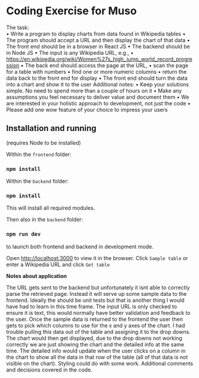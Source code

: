 
# Coding Exercise for Muso

The task:  
•	Write a program to display charts from data found in Wikipedia tables
•	The program should accept a URL and then display the chart of that data
•	The front end should be in a browser in React JS
•	The backend should be in Node JS 
•	The input is any Wikipedia URL, e.g.,
•	https://en.wikipedia.org/wiki/Women%27s_high_jump_world_record_progression
•	The back end should access the page at the URL, 
•	scan the page for a table with numbers
•	find one or more numeric columns
•	return the data back to the front end for display
•	The front end should turn the data into a chart and show it to the user
Additional notes:
•	Keep your solutions simple. No need to spend more than a couple of hours on it
•	Make any assumptions you feel necessary to deliver value and document them
•	We are interested in your holistic approach to development, not just the code
•	Please add one wow feature of your choice to impress your users



## Installation and running
(requires Node to be installed)

Within the `frontend` folder:
### `npm install` 

Within the `backend` folder:
### `npm install` 

This will install all required modules.

Then also in the `backend` folder:
### `npm run dev` 

to launch both frontend and backend in development mode.


Open [http://localhost:3000](http://localhost:3000) to view it in the browser.
Click `Sample table` or enter a Wikipedia URL and click `Get table`


**Notes about application**

The URL gets sent to the backend but unfortunately it isnt able to correctly parse the retrieved page. Instead it will serve up some sample data to the frontend.
Ideally the should be unit tests but that is another thing I would have had to learn in this time frame.
The input URL is only checked to ensure it is text, this would normally have better validation and feedback to the user.
Once the sample data is returned to the frontend the user then gets to pick which columns to use for the x and y axes of the chart. I had trouble pulling this data out of the table and assigning it to the drop downs.
The chart would then get displayed, due to the drop downs not working correctly we are just showing the chart and the detailed info at the same time.
The detailed info would update when the user clicks on a column in the chart to show all the data in that row of the table (all of that data is not visible on the chart).
Styling could do with some work.
Additional comments and decisions covered in the code.

